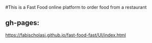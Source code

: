 #This is a Fast Food online platform to order food from a restaurant

## gh-pages:

https://fabischolasi.github.io/fast-food-fast/UI/index.html
